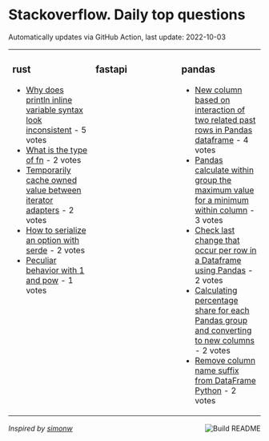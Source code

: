 # Stackoverflow. Daily top questions 

Automatically updates via GitHub Action, last update: <!-- date starts -->2022-10-03<!-- date ends -->


<table><tr><td valign="top" width="33%">

### rust
<!-- rust starts -->
* [Why does println inline variable syntax look inconsistent](https://stackoverflow.com/questions/73929134/why-does-println-inline-variable-syntax-look-inconsistent) - 5 votes
* [What is the type of fn](https://stackoverflow.com/questions/73938194/what-is-the-type-of-fn) - 2 votes
* [Temporarily cache owned value between iterator adapters](https://stackoverflow.com/questions/73926045/temporarily-cache-owned-value-between-iterator-adapters) - 2 votes
* [How to serialize an option with serde](https://stackoverflow.com/questions/73923674/how-to-serialize-an-option-with-serde) - 2 votes
* [Peculiar behavior with 1 and pow](https://stackoverflow.com/questions/73930915/peculiar-behavior-with-1-and-pow) - 1 votes
<!-- rust ends -->
</td><td valign="top" width="34%">


### fastapi
<!-- fastapi starts -->

<!-- fastapi ends -->
</td><td valign="top" width="34%">


### pandas
<!-- pandas starts -->
* [New column based on interaction of two related past rows in Pandas dataframe](https://stackoverflow.com/questions/73931204/new-column-based-on-interaction-of-two-related-past-rows-in-pandas-dataframe) - 4 votes
* [Pandas  calculate within group the maximum value for a minimum within column](https://stackoverflow.com/questions/73927905/pandas-calculate-within-group-the-maximum-value-for-a-minimum-within-column) - 3 votes
* [Check last change that occur per row in a Dataframe using Pandas](https://stackoverflow.com/questions/73928022/check-last-change-that-occur-per-row-in-a-dataframe-using-pandas) - 2 votes
* [Calculating percentage share for each Pandas group and converting to new columns](https://stackoverflow.com/questions/73933678/calculating-percentage-share-for-each-pandas-group-and-converting-to-new-columns) - 2 votes
* [Remove column name suffix from DataFrame Python](https://stackoverflow.com/questions/73934683/remove-column-name-suffix-from-dataframe-python) - 2 votes
<!-- pandas ends -->
</td></tr></table>

<a href="https://github.com/hp0404/hp0404/actions"><img src="https://github.com/hp0404/hp0404/workflows/Build%20README/badge.svg" align="right" alt="Build README"></a> <p>*Inspired by  [simonw](https://github.com/simonw/simonw)*</p>
